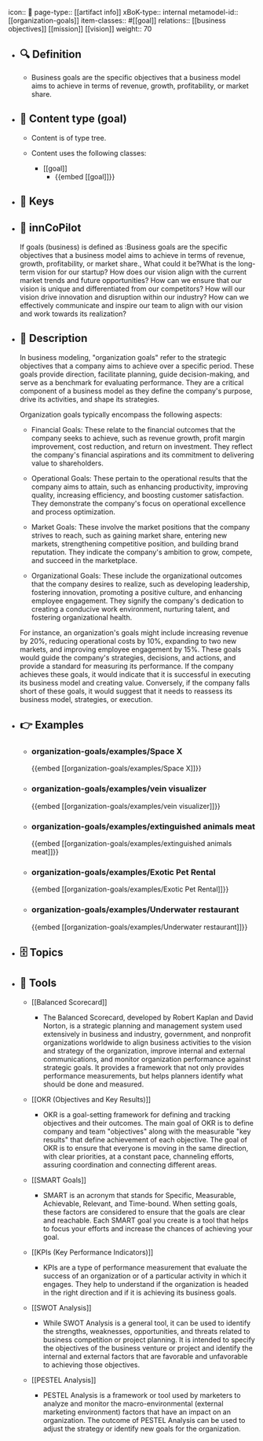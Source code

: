 icon:: 🧿
page-type:: [[artifact info]]
xBoK-type:: internal
metamodel-id:: [[organization-goals]]
item-classes:: #[[goal]]
relations:: [[business objectives]] [[mission]] [[vision]]
weight:: 70

- ## 🔍 Definition
  - Business goals are the specific objectives that a business model aims to achieve in terms of revenue, growth, profitability, or market share.
- ## 📰 Content type (goal)
  - Content is of type tree.
  
  - Content uses the following classes:
    - [[goal]]
      - {{embed [[goal]]}}
  
- ## 🔑 Keys
  
- ## 🤖 innCoPilot
  If goals (business) is defined as :Business goals are the specific objectives that a business model aims to achieve in terms of revenue, growth, profitability, or market share., What could it be?What is the long-term vision for our startup?
  How does our vision align with the current market trends and future opportunities?
  How can we ensure that our vision is unique and differentiated from our competitors?
  How will our vision drive innovation and disruption within our industry?
  How can we effectively communicate and inspire our team to align with our vision and work towards its realization?
- ## 📖 Description
  In business modeling, "organization goals" refer to the strategic objectives that a company aims to achieve over a specific period. These goals provide direction, facilitate planning, guide decision-making, and serve as a benchmark for evaluating performance. They are a critical component of a business model as they define the company's purpose, drive its activities, and shape its strategies.
  
  Organization goals typically encompass the following aspects:
  
  - Financial Goals: These relate to the financial outcomes that the company seeks to achieve, such as revenue growth, profit margin improvement, cost reduction, and return on investment. They reflect the company's financial aspirations and its commitment to delivering value to shareholders.
  
  - Operational Goals: These pertain to the operational results that the company aims to attain, such as enhancing productivity, improving quality, increasing efficiency, and boosting customer satisfaction. They demonstrate the company's focus on operational excellence and process optimization.
  
  - Market Goals: These involve the market positions that the company strives to reach, such as gaining market share, entering new markets, strengthening competitive position, and building brand reputation. They indicate the company's ambition to grow, compete, and succeed in the marketplace.
  
  - Organizational Goals: These include the organizational outcomes that the company desires to realize, such as developing leadership, fostering innovation, promoting a positive culture, and enhancing employee engagement. They signify the company's dedication to creating a conducive work environment, nurturing talent, and fostering organizational health.
  
  For instance, an organization's goals might include increasing revenue by 20%, reducing operational costs by 10%, expanding to two new markets, and improving employee engagement by 15%. These goals would guide the company's strategies, decisions, and actions, and provide a standard for measuring its performance. If the company achieves these goals, it would indicate that it is successful in executing its business model and creating value. Conversely, if the company falls short of these goals, it would suggest that it needs to reassess its business model, strategies, or execution.
- ## 👉 Examples
  - ### organization-goals/examples/Space X
    {{embed [[organization-goals/examples/Space X]]}}
  - ### organization-goals/examples/vein visualizer
    {{embed [[organization-goals/examples/vein visualizer]]}}
  - ### organization-goals/examples/extinguished animals meat
    {{embed [[organization-goals/examples/extinguished animals meat]]}}
  - ### organization-goals/examples/Exotic Pet Rental
    {{embed [[organization-goals/examples/Exotic Pet Rental]]}}
  - ### organization-goals/examples/Underwater restaurant
    {{embed [[organization-goals/examples/Underwater restaurant]]}}
  
- ## 🗄️ Topics
  
- ## 🧰 Tools
  - [[Balanced Scorecard]]
    - The Balanced Scorecard, developed by Robert Kaplan and David Norton, is a strategic planning and management system used extensively in business and industry, government, and nonprofit organizations worldwide to align business activities to the vision and strategy of the organization, improve internal and external communications, and monitor organization performance against strategic goals. It provides a framework that not only provides performance measurements, but helps planners identify what should be done and measured.
    
  - [[OKR (Objectives and Key Results)]]
    - OKR is a goal-setting framework for defining and tracking objectives and their outcomes. The main goal of OKR is to define company and team "objectives" along with the measurable "key results" that define achievement of each objective. The goal of OKR is to ensure that everyone is moving in the same direction, with clear priorities, at a constant pace, channeling efforts, assuring coordination and connecting different areas.
  
  - [[SMART Goals]]
    - SMART is an acronym that stands for Specific, Measurable, Achievable, Relevant, and Time-bound. When setting goals, these factors are considered to ensure that the goals are clear and reachable. Each SMART goal you create is a tool that helps to focus your efforts and increase the chances of achieving your goal.
  
  - [[KPIs (Key Performance Indicators)]]
    - KPIs are a type of performance measurement that evaluate the success of an organization or of a particular activity in which it engages. They help to understand if the organization is headed in the right direction and if it is achieving its business goals.
  
  - [[SWOT Analysis]]
    - While SWOT Analysis is a general tool, it can be used to identify the strengths, weaknesses, opportunities, and threats related to business competition or project planning. It is intended to specify the objectives of the business venture or project and identify the internal and external factors that are favorable and unfavorable to achieving those objectives. 
  
  - [[PESTEL Analysis]]
    - PESTEL Analysis is a framework or tool used by marketers to analyze and monitor the macro-environmental (external marketing environment) factors that have an impact on an organization. The outcome of PESTEL Analysis can be used to adjust the strategy or identify new goals for the organization.
